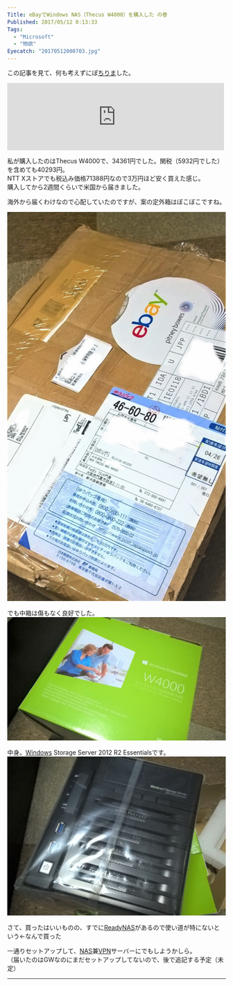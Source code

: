 ```yaml
---
Title: eBayでWindows NAS（Thecus W4000）を購入した の巻
Published: 2017/05/12 0:13:33
Tags:
  - "Microsoft"
  - "物欲"
Eyecatch: "20170512000703.jpg"
---
```

<p>この記事を見て、何も考えずにぽ<a class="keyword" href="http://d.hatena.ne.jp/keyword/%A4%C1%A4%EA%A4%DE">ちりま</a>した。</p>

<p><iframe src="https://hatenablog-parts.com/embed?url=https%3A%2F%2Fsatsumahomeserver.com%2Fblog%2F255487" title="Windows Server 2012 R2 Essentials プリインサーバーを購入するなら ebay がお勧め。" class="embed-card embed-webcard" scrolling="no" frameborder="0" style="display: block; width: 100%; height: 155px; max-width: 500px; margin: 10px 0px;"></iframe></p>

<p>私が購入したのはThecus W4000で、34361円でした。関税（5932円でした）を含めても40293円。<br/>
NTT Xストアでも税込み価格71388円なので3万円ほど安く買えた感じ。<br/>
購入してから2週間くらいで米国から届きました。</p>

<p>海外から届くわけなので心配していたのですが、案の定外箱はぼこぼこですね。</p>

<p><span itemscope itemtype="http://schema.org/Photograph"><img src="20170512000703.jpg" alt="f:id:Ovis:20170512000703j:plain" title="f:id:Ovis:20170512000703j:plain" class="hatena-fotolife" itemprop="image"></span></p>

<p>でも中箱は傷もなく良好でした。<br/>
<span itemscope itemtype="http://schema.org/Photograph"><img src="20170503211927.jpg" alt="f:id:Ovis:20170503211927j:plain" title="f:id:Ovis:20170503211927j:plain" class="hatena-fotolife" itemprop="image"></span></p>

<p>中身。<a class="keyword" href="http://d.hatena.ne.jp/keyword/Windows">Windows</a> Storage Server 2012 R2 Essentialsです。<br/>
<span itemscope itemtype="http://schema.org/Photograph"><img src="20170503212127.jpg" alt="f:id:Ovis:20170503212127j:plain" title="f:id:Ovis:20170503212127j:plain" class="hatena-fotolife" itemprop="image"></span></p>

<p>さて、買ったはいいものの、すでに<a class="keyword" href="http://d.hatena.ne.jp/keyword/ReadyNAS">ReadyNAS</a>があるので使い道が特にないという←なんで買った</p>

<p>一通りセットアップして、<a class="keyword" href="http://d.hatena.ne.jp/keyword/NAS">NAS</a>兼<a class="keyword" href="http://d.hatena.ne.jp/keyword/VPN">VPN</a>サーバーにでもしようかしら。<br/>
（届いたのはGWなのにまだセットアップしてないので、後で追記する予定（未定）</p>

***